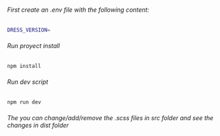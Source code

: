 ###### First create an .env file with the following content:
```bash
DRESS_VERSION=
```
###### Run proyect install
```bash
npm install
```
###### Run dev script
```bash
npm run dev
```

###### The you can change/add/remove the .scss files in src folder and see the changes in dist folder  